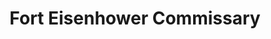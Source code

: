 ---
title: "Fort Eisenhower Commissary"
url: /fort-eisenhower/fort-eisenhower-commissary/
shop: Supermarkt
---
